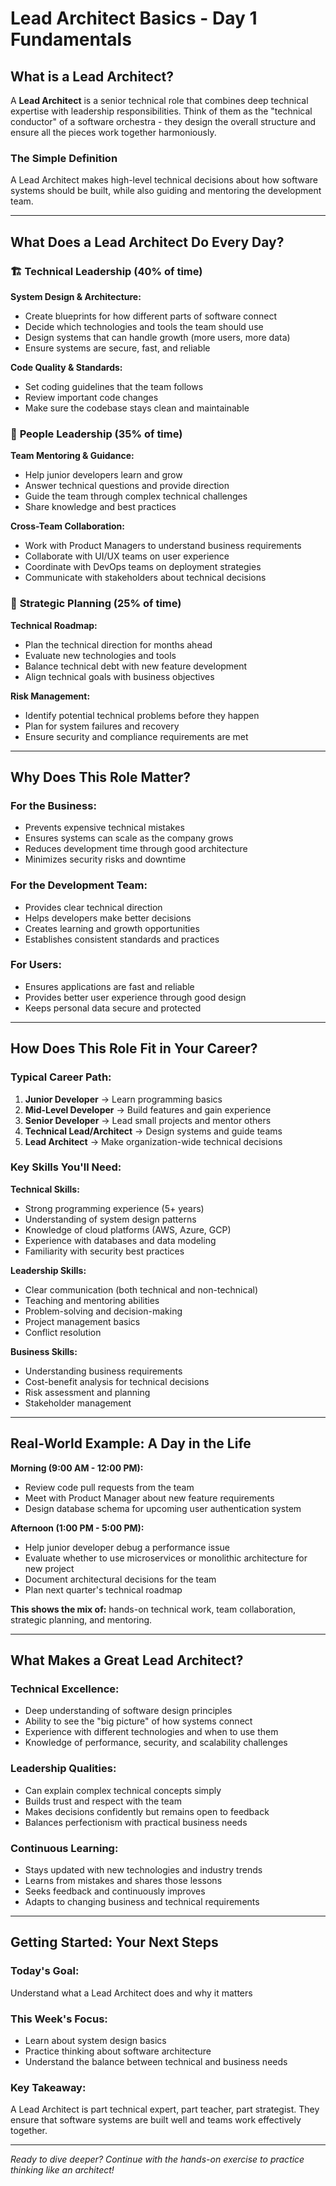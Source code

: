 # Lead Architect Basics - Day 1 Fundamentals

## What is a Lead Architect?

A **Lead Architect** is a senior technical role that combines deep technical expertise with leadership responsibilities. Think of them as the "technical conductor" of a software orchestra - they design the overall structure and ensure all the pieces work together harmoniously.

### The Simple Definition

A Lead Architect makes high-level technical decisions about how software systems should be built, while also guiding and mentoring the development team.

---

## What Does a Lead Architect Do Every Day?

### 🏗️ **Technical Leadership (40% of time)**

**System Design & Architecture:**

- Create blueprints for how different parts of software connect
- Decide which technologies and tools the team should use
- Design systems that can handle growth (more users, more data)
- Ensure systems are secure, fast, and reliable

**Code Quality & Standards:**

- Set coding guidelines that the team follows
- Review important code changes
- Make sure the codebase stays clean and maintainable

### 👥 **People Leadership (35% of time)**

**Team Mentoring & Guidance:**

- Help junior developers learn and grow
- Answer technical questions and provide direction
- Guide the team through complex technical challenges
- Share knowledge and best practices

**Cross-Team Collaboration:**

- Work with Product Managers to understand business requirements
- Collaborate with UI/UX teams on user experience
- Coordinate with DevOps teams on deployment strategies
- Communicate with stakeholders about technical decisions

### 🎯 **Strategic Planning (25% of time)**

**Technical Roadmap:**

- Plan the technical direction for months ahead
- Evaluate new technologies and tools
- Balance technical debt with new feature development
- Align technical goals with business objectives

**Risk Management:**

- Identify potential technical problems before they happen
- Plan for system failures and recovery
- Ensure security and compliance requirements are met

---

## Why Does This Role Matter?

### **For the Business:**

- Prevents expensive technical mistakes
- Ensures systems can scale as the company grows
- Reduces development time through good architecture
- Minimizes security risks and downtime

### **For the Development Team:**

- Provides clear technical direction
- Helps developers make better decisions
- Creates learning and growth opportunities
- Establishes consistent standards and practices

### **For Users:**

- Ensures applications are fast and reliable
- Provides better user experience through good design
- Keeps personal data secure and protected

---

## How Does This Role Fit in Your Career?

### **Typical Career Path:**

1. **Junior Developer** → Learn programming basics
2. **Mid-Level Developer** → Build features and gain experience
3. **Senior Developer** → Lead small projects and mentor others
4. **Technical Lead/Architect** → Design systems and guide teams
5. **Lead Architect** → Make organization-wide technical decisions

### **Key Skills You'll Need:**

**Technical Skills:**

- Strong programming experience (5+ years)
- Understanding of system design patterns
- Knowledge of cloud platforms (AWS, Azure, GCP)
- Experience with databases and data modeling
- Familiarity with security best practices

**Leadership Skills:**

- Clear communication (both technical and non-technical)
- Teaching and mentoring abilities
- Problem-solving and decision-making
- Project management basics
- Conflict resolution

**Business Skills:**

- Understanding business requirements
- Cost-benefit analysis for technical decisions
- Risk assessment and planning
- Stakeholder management

---

## Real-World Example: A Day in the Life

**Morning (9:00 AM - 12:00 PM):**

- Review code pull requests from the team
- Meet with Product Manager about new feature requirements
- Design database schema for upcoming user authentication system

**Afternoon (1:00 PM - 5:00 PM):**

- Help junior developer debug a performance issue
- Evaluate whether to use microservices or monolithic architecture for new project
- Document architectural decisions for the team
- Plan next quarter's technical roadmap

**This shows the mix of:** hands-on technical work, team collaboration, strategic planning, and mentoring.

---

## What Makes a Great Lead Architect?

### **Technical Excellence:**

- Deep understanding of software design principles
- Ability to see the "big picture" of how systems connect
- Experience with different technologies and when to use them
- Knowledge of performance, security, and scalability challenges

### **Leadership Qualities:**

- Can explain complex technical concepts simply
- Builds trust and respect with the team
- Makes decisions confidently but remains open to feedback
- Balances perfectionism with practical business needs

### **Continuous Learning:**

- Stays updated with new technologies and industry trends
- Learns from mistakes and shares those lessons
- Seeks feedback and continuously improves
- Adapts to changing business and technical requirements

---

## Getting Started: Your Next Steps

### **Today's Goal:**

Understand what a Lead Architect does and why it matters

### **This Week's Focus:**

- Learn about system design basics
- Practice thinking about software architecture
- Understand the balance between technical and business needs

### **Key Takeaway:**

A Lead Architect is part technical expert, part teacher, part strategist. They ensure that software systems are built well and teams work effectively together.

---

_Ready to dive deeper? Continue with the hands-on exercise to practice thinking like an architect!_
